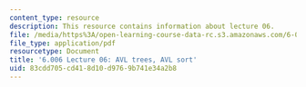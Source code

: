 ```yaml
---
content_type: resource
description: This resource contains information about lecture 06.
file: /media/https%3A/open-learning-course-data-rc.s3.amazonaws.com/6-006-introduction-to-algorithms-fall-2011/83cdd705cd418d10d9769b741e34a2b8_MIT6_006F11_lec06.pdf
file_type: application/pdf
resourcetype: Document
title: '6.006 Lecture 06: AVL trees, AVL sort'
uid: 83cdd705-cd41-8d10-d976-9b741e34a2b8
---
```

